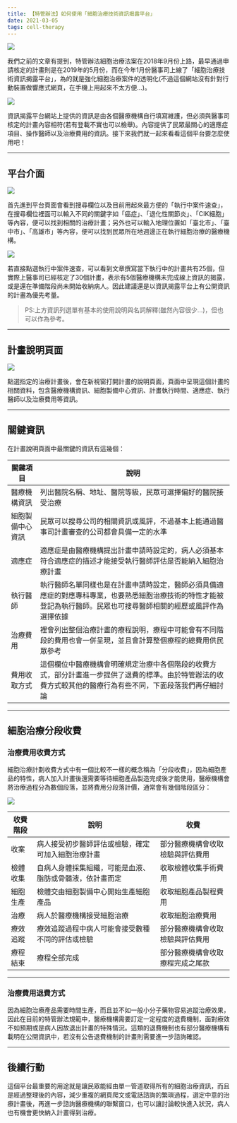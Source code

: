 ```yaml
---
title: 【特管辦法】如何使用「細胞治療技術資訊揭露平台」
date: 2021-03-05
tags: cell-therapy
---
```


![](https://i.imgur.com/iBjVlrl.png)

我們之前的文章有提到，特管辦法細胞治療法案在2018年9月份上路，最早通過申請核定的計畫則是在2019年的5月份，而在今年1月份醫事司上線了「細胞治療技術資訊揭露平台」，為的就是強化細胞治療案件的透明化(不過這個網站沒有針對行動裝置做響應式網頁，在手機上用起來不太方便...)。

![](https://i.imgur.com/8RMwnVo.jpg)

資訊揭露平台網站上提供的資訊是由各個醫療機構自行填寫維護，但必須與醫事司核定的計畫內容相符(若有登載不實也可以檢舉)。內容提供了民眾最關心的適應症項目、操作醫師以及治療費用的資訊。接下來我們就一起來看看這個平台要怎麼使用吧！

---

## 平台介面

![](https://i.imgur.com/9PjXie0.jpg)

首先進到平台頁面會看到搜尋欄位以及目前用起來最方便的「執行中案件速查」，在搜尋欄位裡面可以輸入不同的關鍵字如「癌症」、「退化性關節炎」、「CIK細胞」等內容，便可以找到相關的治療計畫；另外也可以輸入地理位置如「臺北市」、「臺中市」、「高雄市」等內容，便可以找到民眾所在地週邊正在執行細胞治療的醫療機構。

![](https://i.imgur.com/j8CQOq5.jpg)

若直接點選執行中案件速查，可以看到文章撰寫當下執行中的計畫共有25個，但實際上醫事司已經核定了30個計畫，表示有5個醫療機構未完成線上資訊的揭露，或是還在準備階段尚未開始收納病人。因此建議還是以資訊揭露平台上有公開資訊的計畫為優先考量。
>PS:上方資訊列選單有基本的使用說明與名詞解釋(雖然內容很少...)，但也可以作為參考。

---

## 計畫說明頁面

![](https://i.imgur.com/NpfBb1E.jpg)

點選指定的治療計畫後，會在新視窗打開計畫的說明頁面，頁面中呈現這個計畫的相關資料，包含醫療機構資訊、細胞製備中心資訊、計畫執行時間、適應症、執行醫師以及治療費用等資訊。

---

## 關鍵資訊

在計畫說明頁面中最關鍵的資訊有這幾個：

關鍵項目|說明
---|---
醫療機構資訊|列出醫院名稱、地址、醫院等級，民眾可選擇偏好的醫院接受治療
細胞製備中心資訊|民眾可以搜尋公司的相關資訊或風評，不過基本上能通過醫事司計畫審查的公司都會具備一定的水準
適應症|適應症是由醫療機構提出計畫申請時設定的，病人必須基本符合適應症的描述才能接受執行醫師評估是否能納入細胞治療計畫
執行醫師|執行醫師名單同樣也是在計畫申請時設定，醫師必須具備適應症的對應專科專業，也要熟悉細胞治療技術的特性才能被登記為執行醫師。民眾也可搜尋醫師相關的經歷或風評作為選擇依據
治療費用|裡會列出整個治療計畫的療程說明，療程中可能會有不同階段的費用也會一併呈現，並且會計算整個療程的總費用供民眾參考
費用收取方式|這個欄位中醫療機構會明確規定治療中各個階段的收費方式，部分計畫進一步提供了退費的標準。由於特管辦法的收費方式較其他的醫療行為有些不同，下面段落我們再仔細討論

---

## 細胞治療分段收費

### 治療費用收費方式

細胞治療計劃收費方式中有一個比較不一樣的概念稱為「分段收費」，因為細胞產品的特性，病人加入計畫後還需要等待細胞產品製造完成後才能使用，醫療機構會將治療過程分為數個段落，並將費用分段落計價，通常會有幾個階段區分：

![](https://i.imgur.com/Uf6EDVP.png)


收費階段|說明|收費
---|---|---
收案|病人接受初步醫師評估或檢驗，確定可加入細胞治療計畫|部分醫療機構會收取檢驗與評估費用
檢體收集|自病人身體採集組織，可能是血液、脂肪或骨髓液，依計畫而定|收取檢體收集手術費用
細胞生產|檢體交由細胞製備中心開始生產細胞產品|收取細胞產品製程費用
治療|病人於醫療機構接受細胞治療|收取細胞治療費用
療效追蹤|療效追蹤過程中病人可能會接受數種不同的評估或檢驗|部分醫療機構會收取檢驗與評估費用
療程結束|療程全部完成|部分醫療機構會收取療程完成之尾款

---

### 治療費用退費方式

因為細胞治療產品需要時間生產，而且並不如一般小分子藥物容易追蹤治療效果，因此在目前的特管辦法規範中，醫療機構需要訂定一定程度的退費機制，面對療效不如預期或是病人因故退出計畫的特殊情況。這類的退費機制也有部分醫療機構有載明在公開資訊中，若沒有公告退費機制的計畫則需要進一步諮詢確認。

---

## 後續行動

這個平台最重要的用途就是讓民眾能經由單一管道取得所有的細胞治療資訊，而且是經過整理後的內容，減少重複的網頁爬文或電話諮詢的繁瑣過程，選定中意的治療計畫後，再進一步諮詢醫療機構的聯繫窗口，也可以讓討論較快進入狀況，病人也有機會更快納入計畫得到治療。

